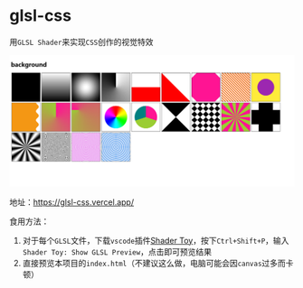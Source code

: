 # glsl-css

用`GLSL Shader`来实现`CSS`创作的视觉特效

![Preview](./previews/background.png)

地址：https://glsl-css.vercel.app/

食用方法：

1. 对于每个`GLSL`文件，下载`vscode`插件[Shader Toy](https://marketplace.visualstudio.com/items?itemName=stevensona.shader-toy)，按下`Ctrl+Shift+P`，输入`Shader Toy: Show GLSL Preview`，点击即可预览结果
2. 直接预览本项目的`index.html`（不建议这么做，电脑可能会因`canvas`过多而卡顿）
